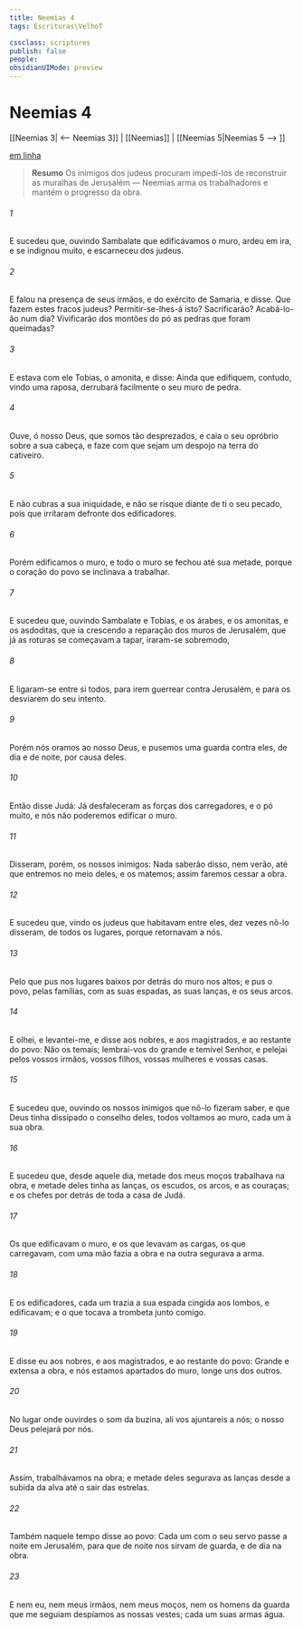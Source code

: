 ```yaml
---
title: Neemias 4
tags: Escrituras\VelhoT

cssclass: scriptures
publish: false
people:
obsidianUIMode: preview
---
```


# Neemias 4
[[Neemias 3| <-- Neemias 3]] | [[Neemias]] | [[Neemias 5|Neemias 5 --> ]]

[em linha](https://churchofjesuschrist.org/study/scriptures/ot/neh/4?lang=por)

> __Resumo__
Os inimigos dos judeus procuram impedi-los de reconstruir as muralhas de Jerusalém — Neemias arma os trabalhadores e mantém o progresso da obra.

###### 1 
E sucedeu que, ouvindo Sambalate que edificávamos o muro, ardeu em ira, e se indignou muito, e escarneceu dos judeus.

###### 2 
E falou na presença de seus irmãos, e do exército de Samaria, e disse. Que fazem estes fracos judeus? Permitir-se-lhes-á isto? Sacrificarão? Acabá-lo-ão num  dia? Vivificarão dos montões do pó as pedras que foram queimadas?

###### 3 
E estava com ele Tobias, o amonita, e disse: Ainda que edifiquem, contudo, vindo uma raposa, derrubará facilmente o seu muro de pedra.

###### 4 
Ouve, ó nosso Deus, que somos tão desprezados, e caia o seu opróbrio sobre a sua cabeça, e faze com que sejam um despojo na terra do cativeiro.

###### 5 
E não cubras a sua iniquidade, e não se risque diante de ti o seu pecado, pois que  irritaram defronte dos edificadores.

###### 6 
Porém edificamos o muro, e todo o muro se fechou até sua metade, porque o coração do povo se inclinava a trabalhar.

###### 7 
E sucedeu que, ouvindo Sambalate e Tobias, e os árabes, e os amonitas, e os asdoditas, que  ia crescendo a reparação dos muros de Jerusalém, que já as roturas se começavam a tapar, iraram-se sobremodo,

###### 8 
E ligaram-se entre si todos, para irem guerrear contra Jerusalém, e para os desviarem do seu intento.

###### 9 
Porém nós oramos ao nosso Deus, e pusemos uma guarda contra eles, de dia e de noite, por causa deles.

###### 10 
Então disse Judá: Já desfaleceram as forças dos carregadores, e o pó  muito, e nós não poderemos edificar o muro.

###### 11 
Disseram, porém, os nossos inimigos: Nada saberão disso, nem verão, até que entremos no meio deles, e os matemos; assim faremos cessar a obra.

###### 12 
E sucedeu que, vindo os judeus que habitavam entre eles, dez vezes nô-lo disseram, de todos os lugares, porque retornavam a nós.

###### 13 
Pelo que pus  nos lugares baixos por detrás do muro  nos altos; e pus o povo, pelas  famílias, com as suas espadas,  as suas lanças, e  os seus arcos.

###### 14 
E olhei, e levantei-me, e disse aos nobres, e aos magistrados, e ao restante do povo: Não os temais; lembrai-vos do grande e temível Senhor, e pelejai pelos vossos irmãos, vossos filhos, vossas mulheres e vossas casas.

###### 15 
E sucedeu que, ouvindo os nossos inimigos que nô-lo fizeram saber, e que Deus tinha dissipado o conselho deles, todos voltamos ao muro, cada um à sua obra.

###### 16 
E sucedeu que, desde aquele dia, metade dos meus moços trabalhava na obra, e metade deles tinha as lanças, os escudos, os arcos, e as couraças; e os chefes  por detrás de toda a casa de Judá.

###### 17 
Os que edificavam o muro, e os que levavam as cargas,  os que carregavam,  com uma mão fazia a obra e na outra segurava a arma.

###### 18 
E os edificadores, cada um trazia a sua espada cingida aos lombos, e edificavam; e o que tocava a trombeta  junto comigo.

###### 19 
E disse eu aos nobres, e aos magistrados, e ao restante do povo: Grande e extensa  a obra, e nós estamos apartados do muro, longe uns dos outros.

###### 20 
No lugar onde ouvirdes o som da buzina, ali vos ajuntareis a nós; o nosso Deus pelejará por nós.

###### 21 
Assim, trabalhávamos na obra; e metade deles segurava as lanças desde a subida da alva até o sair das estrelas.

###### 22 
Também naquele tempo disse ao povo: Cada um com o seu servo passe a noite em Jerusalém, para que de noite nos sirvam de guarda, e de dia na obra.

###### 23 
E nem eu, nem meus irmãos, nem meus moços, nem os homens da guarda que me seguiam despíamos as nossas vestes; cada um  suas armas  água.

